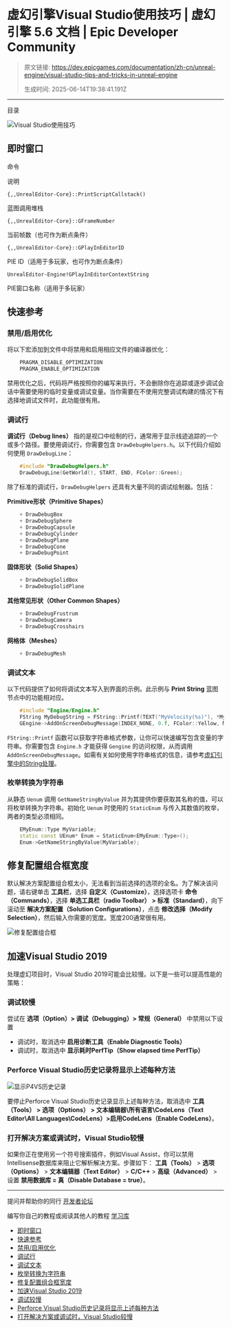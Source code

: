 # 虚幻引擎Visual Studio使用技巧 | 虚幻引擎 5.6 文档 | Epic Developer Community

> 原文链接: https://dev.epicgames.com/documentation/zh-cn/unreal-engine/visual-studio-tips-and-tricks-in-unreal-engine
> 
> 生成时间: 2025-06-14T19:38:41.191Z

---

目录

![Visual Studio使用技巧](https://dev.epicgames.com/community/api/documentation/image/6fd79801-e53a-4794-90fd-507363058069?resizing_type=fill&width=1920&height=335)

## 即时窗口

命令

说明

`{,,UnrealEditor-Core}::PrintScriptCallstack()`

蓝图调用堆栈

`{,,UnrealEditor-Core}::GFrameNumber`

当前帧数（也可作为断点条件）

`{,,UnrealEditor-Core}::GPlayInEditorID`

PIE ID（适用于多玩家，也可作为断点条件）

`UnrealEditor-Engine!GPlayInEditorContextString`

PIE窗口名称（适用于多玩家）

## 快速参考

### 禁用/启用优化

将以下宏添加到文件中将禁用和启用相应文件的编译器优化：

```cpp
	PRAGMA_DISABLE_OPTIMIZATION
	PRAGMA_ENABLE_OPTIMIZATION

```

禁用优化之后，代码将严格按照你的编写来执行，不会删除你在追踪或逐步调试会话中需要使用的临时变量或调试变量。当你需要在不使用完整调试构建的情况下有选择地调试文件时，此功能很有用。

### 调试行

**调试行（Debug lines）** 指的是视口中绘制的行，通常用于显示线迹追踪的一个或多个路径。要使用调试行，你需要包含 `DrawDebugHelpers.h`。以下代码介绍如何使用 `DrawDebugLine`：

```cpp
	#include "DrawDebugHelpers.h"
	DrawDebugLine(GetWorld(), START, END, FColor::Green);

```

除了标准的调试行，`DrawDebugHelpers` 还具有大量不同的调试绘制器。包括：

**Primitive形状（Primitive Shapes）**

```cpp
	+ DrawDebugBox
	+ DrawDebugSphere
	+ DrawDebugCapsule
	+ DrawDebugCylinder
	+ DrawDebugPlane
	+ DrawDebugCone
	+ DrawDebugPoint
```

**固体形状（Solid Shapes）**

```cpp
	+ DrawDebugSolidBox
	+ DrawDebugSolidPlane
```

**其他常见形状（Other Common Shapes）**

```cpp
	+ DrawDebugFrustrum
	+ DrawDebugCamera
	+ DrawDebugCrosshairs
```

**网格体（Meshes）**

```cpp
	+ DrawDebugMesh

```

### 调试文本

以下代码提供了如何将调试文本写入到界面的示例。此示例与 **Print String** 蓝图节点中的功能相对应。

```cpp
	#include "Engine/Engine.h"
	FString MyDebugString = FString::Printf(TEXT("MyVelocity(%s)"), *MyVelocity.ToCompactString());
	GEngine->AddOnScreenDebugMessage(INDEX_NONE, 0.f, FColor::Yellow, MyDebugString, false, FVector2D::UnitVector * 1.2f);

```

`FString::Printf` 函数可以获取字符串格式参数，让你可以快速编写包含变量的字符串。你需要包含 `Engine.h` 才能获得 `Gengine` 的访问权限，从而调用 `AddOnScreenDebugMessage`。如需有关如何使用字符串格式的信息，请参考[虚幻引擎中的String处理](/documentation/zh-cn/unreal-engine/string-handling-in-unreal-engine)。

### 枚举转换为字符串

从静态 `Uenum` 调用 `GetNameStringByValue` 并为其提供你要获取其名称的值，可以将枚举转换为字符串。初始化 `Uenum` 时使用的 `StaticEnum` 与传入其数值的枚举，两者的类型必须相同。

```cpp
	EMyEnum::Type MyVariable;
	static const UEnum* Enum = StaticEnum<EMyEnum::Type>();
	Enum->GetNameStringByValue(MyVariable);

```

## 修复配置组合框宽度

默认解决方案配置组合框太小，无法看到当前选择的选项的全名。为了解决该问题，请右键单击 **工具栏**，选择 **自定义（Customize）**，选择选项卡 **命令（Commands）**，选择 **单选工具栏（radio Toolbar） > 标准（Standard）**，向下滚动至 **解决方案配置（Solution Configurations）**，点击 **修改选择（Modify Selection）**，然后输入你需要的宽度。宽度200通常很有用。

![修复配置组合框](https://d1iv7db44yhgxn.cloudfront.net/documentation/images/f54a04de-3a9e-458d-9422-2c9051121087/combobox.png)

## 加速Visual Studio 2019

处理虚幻项目时，Visual Studio 2019可能会比较慢。以下是一些可以提高性能的策略：

### 调试较慢

尝试在 **选项（Option）> 调试（Debugging）> 常规（General）** 中禁用以下设置

-   调试时，取消选中 **启用诊断工具（Enable Diagnostic Tools）**
-   调试时，取消选中 **显示耗时PerfTip（Show elapsed time PerfTip）**

### Perforce Visual Studio历史记录将显示上述每种方法

![显示P4VS历史记录](https://d1iv7db44yhgxn.cloudfront.net/documentation/images/56c6f30f-4320-4627-9a11-0ea97abe7492/p4vs_history.png)

要停止Perforce Visual Studio历史记录显示上述每种方法，取消选中 **工具（Tools） > 选项（Options） > 文本编辑器\\所有语言\\CodeLens（Text Editor\\All Languages\\CodeLens）>启用CodeLens（Enable CodeLens）**。

### 打开解决方案或调试时，Visual Studio较慢

如果你正在使用另一个符号搜索插件，例如Visual Assist，你可以禁用Intellisense数据库来阻止它解析解决方案。步骤如下： **工具（Tools）** > **选项（Options）** > **文本编辑器（Text Editor）** > **C/C++** > **高级（Advanced）** > 设置 **禁用数据库 = 真（Disable Database = true）**。

* * *

提问并帮助你的同行 [开发者论坛](https://forums.unrealengine.com/categories?tag=unreal-engine)

编写你自己的教程或阅读其他人的教程 [学习库](https://dev.epicgames.com/community/unreal-engine/learning)

-   [即时窗口](/documentation/zh-cn/unreal-engine/visual-studio-tips-and-tricks-in-unreal-engine#%E5%8D%B3%E6%97%B6%E7%AA%97%E5%8F%A3)
-   [快速参考](/documentation/zh-cn/unreal-engine/visual-studio-tips-and-tricks-in-unreal-engine#%E5%BF%AB%E9%80%9F%E5%8F%82%E8%80%83)
-   [禁用/启用优化](/documentation/zh-cn/unreal-engine/visual-studio-tips-and-tricks-in-unreal-engine#%E7%A6%81%E7%94%A8/%E5%90%AF%E7%94%A8%E4%BC%98%E5%8C%96)
-   [调试行](/documentation/zh-cn/unreal-engine/visual-studio-tips-and-tricks-in-unreal-engine#%E8%B0%83%E8%AF%95%E8%A1%8C)
-   [调试文本](/documentation/zh-cn/unreal-engine/visual-studio-tips-and-tricks-in-unreal-engine#%E8%B0%83%E8%AF%95%E6%96%87%E6%9C%AC)
-   [枚举转换为字符串](/documentation/zh-cn/unreal-engine/visual-studio-tips-and-tricks-in-unreal-engine#%E6%9E%9A%E4%B8%BE%E8%BD%AC%E6%8D%A2%E4%B8%BA%E5%AD%97%E7%AC%A6%E4%B8%B2)
-   [修复配置组合框宽度](/documentation/zh-cn/unreal-engine/visual-studio-tips-and-tricks-in-unreal-engine#%E4%BF%AE%E5%A4%8D%E9%85%8D%E7%BD%AE%E7%BB%84%E5%90%88%E6%A1%86%E5%AE%BD%E5%BA%A6)
-   [加速Visual Studio 2019](/documentation/zh-cn/unreal-engine/visual-studio-tips-and-tricks-in-unreal-engine#%E5%8A%A0%E9%80%9Fvisualstudio2019)
-   [调试较慢](/documentation/zh-cn/unreal-engine/visual-studio-tips-and-tricks-in-unreal-engine#%E8%B0%83%E8%AF%95%E8%BE%83%E6%85%A2)
-   [Perforce Visual Studio历史记录将显示上述每种方法](/documentation/zh-cn/unreal-engine/visual-studio-tips-and-tricks-in-unreal-engine#perforcevisualstudio%E5%8E%86%E5%8F%B2%E8%AE%B0%E5%BD%95%E5%B0%86%E6%98%BE%E7%A4%BA%E4%B8%8A%E8%BF%B0%E6%AF%8F%E7%A7%8D%E6%96%B9%E6%B3%95)
-   [打开解决方案或调试时，Visual Studio较慢](/documentation/zh-cn/unreal-engine/visual-studio-tips-and-tricks-in-unreal-engine#%E6%89%93%E5%BC%80%E8%A7%A3%E5%86%B3%E6%96%B9%E6%A1%88%E6%88%96%E8%B0%83%E8%AF%95%E6%97%B6%EF%BC%8Cvisualstudio%E8%BE%83%E6%85%A2)